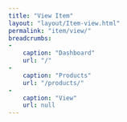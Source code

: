 ```yaml
---
title: "View Item"
layout: "layout/Item-view.html"
permalink: "item/view/"
breadcrumbs:
-
    caption: "Dashboard"
    url: "/"
-
    caption: "Products"
    url: "/products/"
-
    caption: "View"
    url: null
---
```

